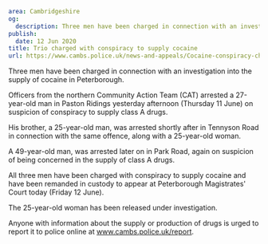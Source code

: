```yaml
area: Cambridgeshire
og:
  description: Three men have been charged in connection with an investigation into the supply of cocaine in Peterborough.
publish:
  date: 12 Jun 2020
title: Trio charged with conspiracy to supply cocaine
url: https://www.cambs.police.uk/news-and-appeals/Cocaine-conspiracy-charges
```

Three men have been charged in connection with an investigation into the supply of cocaine in Peterborough.

Officers from the northern Community Action Team (CAT) arrested a 27-year-old man in Paston Ridings yesterday afternoon (Thursday 11 June) on suspicion of conspiracy to supply class A drugs.

His brother, a 25-year-old man, was arrested shortly after in Tennyson Road in connection with the same offence, along with a 25-year-old woman.

A 49-year-old man, was arrested later on in Park Road, again on suspicion of being concerned in the supply of class A drugs.

All three men have been charged with conspiracy to supply cocaine and have been remanded in custody to appear at Peterborough Magistrates' Court today (Friday 12 June).

The 25-year-old woman has been released under investigation.

Anyone with information about the supply or production of drugs is urged to report it to police online at www.cambs.police.uk/report.
